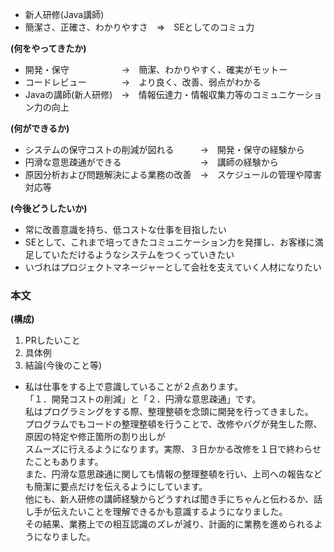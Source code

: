 * 新人研修(Java講師)
* 簡潔さ、正確さ、わかりやすさ　⇒　SEとしてのコミュ力



**(何をやってきたか)**

* 開発・保守　　　　　　→　簡潔、わかりやすく、確実がモットー
* コードレビュー　　　　→　より良く、改善、弱点がわかる
* Javaの講師(新人研修)　→　情報伝達力・情報収集力等のコミュニケーション力の向上

**(何ができるか)**

* システムの保守コストの削減が図れる　　　→　開発・保守の経験から
* 円滑な意思疎通ができる　　　　　　　　　→　講師の経験から
* 原因分析および問題解決による業務の改善　→　スケジュールの管理や障害対応等

**(今後どうしたいか)**

* 常に改善意識を持ち、低コストな仕事を目指したい
* SEとして、これまで培ってきたコミュニケーション力を発揮し、お客様に満足していただけるようなシステムをつくっていきたい
* いづれはプロジェクトマネージャーとして会社を支えていく人材になりたい



### 本文

**(構成)**

1. PRしたいこと
1. 具体例
1. 結論(今後のこと等)


* 私は仕事をする上で意識していることが２点あります。<br>
「１．開発コストの削減」と「２．円滑な意思疎通」です。<br>
私はプログラミングをする際、整理整頓を念頭に開発を行ってきました。<br>
プログラムでもコードの整理整頓を行うことで、改修やバグが発生した際、原因の特定や修正箇所の割り出しが<br>
スムーズに行えるようになります。実際、３日かかる改修を１日で終わらせたこともあります。<br>
また、円滑な意思疎通に関しても情報の整理整頓を行い、上司への報告なども簡潔に要点だけを伝えるようにしています。<br>
他にも、新人研修の講師経験からどうすれば聞き手にちゃんと伝わるか、話し手が伝えたいことを理解できるかも意識するようになりました。<br>
その結果、業務上での相互認識のズレが減り、計画的に業務を進められるようになりました。<br>
